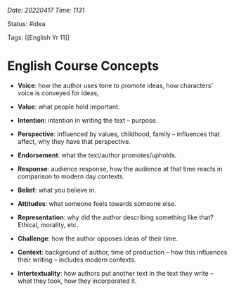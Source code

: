 *Date: 20220417 Time: 1131*

Status: #idea 

Tags: [[English Yr 11]]

# English Course Concepts

* **Voice**: how the author uses tone to promote ideas, how characters' voice is conveyed for ideas,
* **Value**: what people hold important.
* **Intention**: intention in writing the text – purpose.
* **Perspective**: influenced by values, childhood, family – influences that affect, why they have that perspective.
* **Endorsement**: what the text/author promotes/upholds.
* **Response**: audience response, how the audience at that time reacts in comparison to modern day contexts.
* **Belief**: what you believe in.
* **Attitudes**: what someone feels towards someone else.
* **Representation**: why did the author describing something like that? Ethical, morality, etc.
* **Challenge**: how the author opposes ideas of their time.
* **Context**: background of author, time of production – how this influences their writing – includes modern contexts.

* **Intertextuality**: how authors put another text in the text they write – what they took, how they incorporated it.
